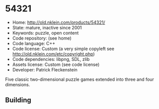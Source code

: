 # 54321

- Home: http://old.nklein.com/products/54321/
- State: mature, inactive since 2001
- Keywords: puzzle, open content
- Code repository: (see home)
- Code language: C++
- Code license: Custom (a very simple copyleft see http://old.nklein.com/etc/copyright.php)
- Code dependencies: libpng, SDL, zlib
- Assets license: Custom (see code license)
- Developer: Patrick Fleckenstein

Five classic two-dimensional puzzle games extended into three and four dimensions.

## Building
